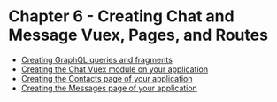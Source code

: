 # Chapter 6 - Creating Chat and Message Vuex, Pages, and Routes

- [Creating GraphQL queries and fragments](./6_1/)
- [Creating the Chat Vuex module on your application](./6_2/)
- [Creating the Contacts page of your application](./6_3/)
- [Creating the Messages page of your application](./6_4/)
